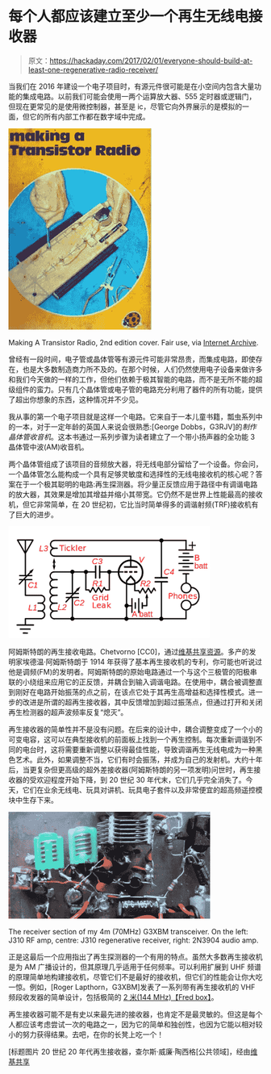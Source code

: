 # 每个人都应该建立至少一个再生无线电接收器

> 原文：<https://hackaday.com/2017/02/01/everyone-should-build-at-least-one-regenerative-radio-receiver/>

当我们在 2016 年建设一个电子项目时，有源元件很可能是在小空间内包含大量功能的集成电路。以前我们可能会使用一两个运算放大器、555 定时器或逻辑门，但现在更常见的是使用微控制器，甚至是 ic，尽管它向外界展示的是模拟的一面，但它的所有内部工作都在数字域中完成。

[![Making A Transistor Radio, 2nd edition cover. Fair use, via Internet Archive.](img/a14c181a4f98417cdec4e89da8b9ccb1.png)](https://hackaday.com/wp-content/uploads/2017/01/dobbs-matr-2ed-cover.jpg)

Making A Transistor Radio, 2nd edition cover. Fair use, via [Internet Archive](https://archive.org/details/MakingATransistorRadio-LadybirdBook).

曾经有一段时间，电子管或晶体管等有源元件可能非常昂贵，而集成电路，即使存在，也是大多数制造商力所不及的。在那个时候，人们仍然使用电子设备来做许多和我们今天做的一样的工作，但他们依赖于极其智能的电路，而不是无所不能的超级组件的蛮力。只有几个晶体管或电子管的电路充分利用了器件的所有功能，提供了超出你想象的东西，这种情况并不少见。

我从事的第一个电子项目就是这样一个电路。它来自于一本儿童书籍，瓢虫系列中的一本，对于一定年龄的英国人来说会很熟悉:[George Dobbs，G3RJV]的*制作晶体管收音机*。这本书通过一系列步骤为读者建立了一个带小扬声器的全功能 3 晶体管中波(AM)收音机。

两个晶体管组成了该项目的音频放大器，将无线电部分留给了一个设备。你会问，一个晶体管怎么能构成一个具有足够灵敏度和选择性的无线电接收机的核心呢？答案在于一个极其聪明的电路:再生探测器。将少量正反馈应用于路径中有调谐电路的放大器，其效果是增加其增益并缩小其带宽。它仍然不是世界上性能最高的接收机，但它非常简单，在 20 世纪初，它比当时简单得多的调谐射频(TRF)接收机有了巨大的进步。

![Armstrong's regenerative receiver circuit. Chetvorno [CC0], via Wikimedia Commons.](img/3ba9b9ae701a7fb84f5b5cbfc222511b.png)

阿姆斯特朗的再生接收电路。Chetvorno [CC0]，通过[维基共享资源](https://commons.wikimedia.org/wiki/File:Armstrong_regenerative_receiver_circuit.svg)。多产的发明家埃德温·阿姆斯特朗于 1914 年获得了基本再生接收机的专利，你可能也听说过他是调频(FM)的发明者。阿姆斯特朗的原始电路通过一个与这个三极管的阳极串联的小绕组来应用它的正反馈，并耦合到输入调谐电路。在使用中，耦合被调整直到刚好在电路开始振荡的点之前，在该点它处于其再生高增益和选择性模式。进一步的改进是所谓的超再生接收器，其中反馈增加到超过振荡点，但通过打开和关闭再生检测器的超声波频率反复“熄灭”。

再生接收器的简单性并不是没有问题。在后来的设计中，耦合调整变成了一个小的可变电容，这可以在典型接收机的前面板上找到一个再生控制。每次重新调谐到不同的电台时，这将需要重新调整以获得最佳性能，导致调谐再生无线电成为一种黑色艺术。此外，如果调整不当，它们有时会振荡，并成为自己的发射机。大约十年后，当更复杂但更高级的超外差接收器(阿姆斯特朗的另一项发明)问世时，再生接收器的受欢迎程度开始下降，到 20 世纪 30 年代末，它们几乎完全消失了。今天，它们在业余无线电、玩具对讲机、玩具电子套件以及非常便宜的超高频遥控模块中生存下来。

[![The receiver section of my 4m (70MHz) G3XBM transceiver. On the left: J310 RF amp, centre: J310 regenerative receiver, right: 2N3904 audio amp.](img/ddd323fc5dbdcb0feea4d02a43ca568e.png)](https://hackaday.com/wp-content/uploads/2017/01/fourbox-rx.jpg)

The receiver section of my 4m (70MHz) G3XBM transceiver. On the left: J310 RF amp, centre: J310 regenerative receiver, right: 2N3904 audio amp.

正是这最后一个应用指出了再生探测器的一个有用的特点。虽然大多数再生接收机是为 AM 广播设计的，但其原理几乎适用于任何频率。可以利用扩展到 UHF 频谱的原理简单地构建接收机，尽管它们不是最好的接收机，但它们的性能会让你大吃一惊。例如，[Roger Lapthorn，G3XBM]发表了一系列带有再生接收机的 VHF 频段收发器的简单设计，包括极简的 [2 米(144 MHz)【Fred box】](https://sites.google.com/site/g3xbmqrp3/vuhf/fredbox)。

再生接收器可能不是有史以来最先进的接收器，也肯定不是最灵敏的。但这是每个人都应该考虑尝试一次的电路之一，因为它的简单和独创性，也因为它能以相对较小的努力获得结果。去吧，在你的长凳上吃一个！

[标题图片 20 世纪 20 年代再生接收器，查尔斯·威廉·陶西格[公共领域]，经由[维基共享](https://commons.wikimedia.org/wiki/File:Early_1920s_radio_and_horn_speaker.png?uselang=en-gb)